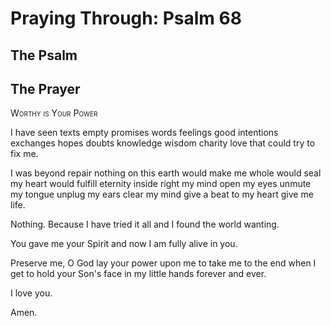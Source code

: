 # Praying Through: Psalm 68

## The Psalm

## The Prayer

<div style="font-variant: small-caps;">
Worthy is Your Power
</div>


I have seen
  texts
  empty promises
  words
  feelings
  good intentions
  exchanges
  hopes
  doubts
  knowledge
  wisdom
  charity
  love
  that could try to fix me.

I was beyond repair
  nothing on this earth
  would make me whole
  would seal my heart
  would fulfill eternity inside
  right my mind
  open my eyes
  unmute my tongue
  unplug my ears
  clear my mind
  give a beat to my heart
  give me life.

Nothing. Because I have tried it all
  and I found the world wanting.

You gave me your Spirit
  and now I am fully alive in you.

Preserve me, O God
  lay your power upon me
  to take me to the end
  when I get to hold your Son's face
  in my little hands
  forever and ever.

I love you.

Amen.
